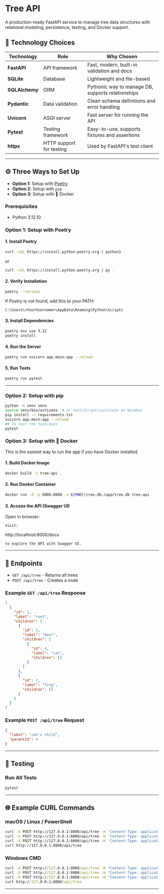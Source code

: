 # Tree API

A production-ready FastAPI service to manage tree data structures with relational modeling, persistence, testing, and Docker support.

## 📌 Technology Choices

| Technology     | Role                       | Why Chosen                                       |
|----------------|----------------------------|--------------------------------------------------|
| **FastAPI**    | API framework              | Fast, modern, built-in validation and docs       |
| **SQLite**     | Database                   | Lightweight and file-based                       |
| **SQLAlchemy** | ORM                        | Pythonic way to manage DB, supports relationships|
| **Pydantic**   | Data validation            | Clean schema definitions and error handling      |
| **Uvicorn**    | ASGI server                | Fast server for running the API                  |
| **Pytest**     | Testing framework          | Easy-to-use, supports fixtures and assertions    |
| **httpx**      | HTTP support for testing   | Used by FastAPI's test client                    |

---

## ⚙️ Three Ways to Set Up
- **Option 1:** Setup with [Poetry](https://python-poetry.org/)
- **Option 2:** Setup with `pip`
- **Option 3:** Setup with 🐳 Docker

### Prerequisites
- Python 3.12.10

### Option 1: Setup with Poetry

#### 1. Install Poetry
```bash
curl -sSL https://install.python-poetry.org | python3 -
```
or
```bash
curl -sSL https://install.python-poetry.org | py -
```

#### 2. Verify Installation
```bash
poetry --version
```
If Poetry is not found, add this to your PATH:
```
C:\Users\<YourUsername>\AppData\Roaming\Python\Scripts
```

#### 3. Install Dependencies
```bash
poetry env use 3.12
poetry install
```

#### 4. Run the Server
```bash
poetry run uvicorn app.main:app --reload
```

#### 5. Run Tests
```bash
poetry run pytest
```

---

### Option 2: Setup with pip
```bash
python -m venv venv
source venv/bin/activate  # or venv\Scripts\activate on Windows
pip install -r requirements.txt
uvicorn app.main:app --reload
## To test the testcases
pytest
```


### Option 3: Setup with 🐳 Docker

This is the easiest way to run the app if you have Docker installed.

#### 1. Build Docker Image
```bash
docker build -t tree-api .
```

#### 2. Run Docker Container
```bash
docker run -d -p 8000:8000 -v ${PWD}\tree.db:/app/tree.db tree-api

```

#### 3. Access the API (Swagger UI)
Open in browser:
```
Visit:
```
http://localhost:8000/docs
```
to explore the API with Swagger UI.
```

---

## 🚀 Endpoints

- `GET /api/tree` - Returns all trees
- `POST /api/tree` - Creates a node

### Example `GET /api/tree` Response
```json
[
  {
    "id": 1,
    "label": "root",
    "children": [
      {
        "id": 3,
        "label": "bear",
        "children": [
          {
            "id": 4,
            "label": "cat",
            "children": []
          }
        ]
      },
      {
        "id": 7,
        "label": "frog",
        "children": []
      }
    ]
  }
]
```

### Example `POST /api/tree` Request
```json
{
  "label": "cat's child",
  "parentId": 4
}
```

---

## 🧪 Testing

### Run All Tests
```bash
pytest
```

---

## 🌐 Example CURL Commands

### macOS / Linux / PowerShell

```bash
curl -X POST http://127.0.0.1:8000/api/tree -H 'Content-Type: application/json' -d '{"label": "root"}'
curl -X POST http://127.0.0.1:8000/api/tree -H 'Content-Type: application/json' -d '{"label": "bear", "parentId": 1}'
curl -X POST http://127.0.0.1:8000/api/tree -H 'Content-Type: application/json' -d '{"label": "cat", "parentId": 2}'
curl http://127.0.0.1:8000/api/tree
```

### Windows CMD

```cmd
curl -X POST http://127.0.0.1:8000/api/tree -H "Content-Type: application/json" -d "{"label": "root"}"
curl -X POST http://127.0.0.1:8000/api/tree -H "Content-Type: application/json" -d "{"label": "bear", "parentId": 1}"
curl -X POST http://127.0.0.1:8000/api/tree -H "Content-Type: application/json" -d "{"label": "cat", "parentId": 2}"
curl http://127.0.0.1:8000/api/tree
```

---

